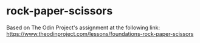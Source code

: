# rock-paper-scissors
Based on The Odin Project's assignment at the following link: https://www.theodinproject.com/lessons/foundations-rock-paper-scissors
